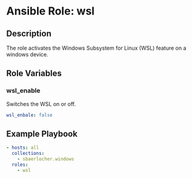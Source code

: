 # Ansible Role: wsl

## Description

The role activates the Windows Subsystem for Linux (WSL) feature on a windows device.

## Role Variables

### wsl_enable

Switches the WSL on or off.

```yml
wsl_enbale: false
```

## Example Playbook

```yml
- hosts: all
  collections:
    - sbaerlocher.windows
  roles:
    - wsl
```
